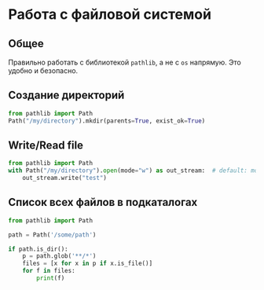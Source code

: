 # Работа с файловой системой

## Общее

Правильно работать с библиотекой `pathlib`, а не с `os` напрямую. Это удобно и безопасно.

## Создание директорий

```python
from pathlib import Path
Path("/my/directory").mkdir(parents=True, exist_ok=True)
```

## Write/Read file

```python
from pathlib import Path
with Path("/my/directory").open(mode="w") as out_stream:  # default: mode='r'
    out_stream.write("test")
```

## Список всех файлов в подкаталогах

```python
from pathlib import Path

path = Path('/some/path')

if path.is_dir():
    p = path.glob('**/*')
    files = [x for x in p if x.is_file()]
    for f in files:
        print(f)
```
